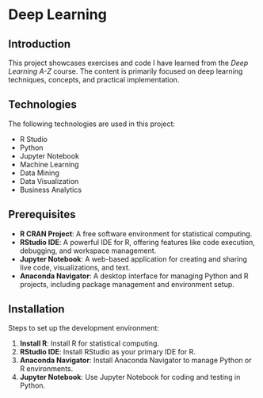 # Deep Learning

## Introduction
This project showcases exercises and code I have learned from the *Deep Learning A-Z* course. The content is primarily focused on deep learning techniques, concepts, and practical implementation.

## Technologies
The following technologies are used in this project:
- R Studio
- Python
- Jupyter Notebook
- Machine Learning
- Data Mining
- Data Visualization
- Business Analytics

## Prerequisites
- **R CRAN Project**: A free software environment for statistical computing.
- **RStudio IDE**: A powerful IDE for R, offering features like code execution, debugging, and workspace management.
- **Jupyter Notebook**: A web-based application for creating and sharing live code, visualizations, and text.
- **Anaconda Navigator**: A desktop interface for managing Python and R projects, including package management and environment setup.

## Installation
Steps to set up the development environment:
1. **Install R**: Install R for statistical computing.
2. **RStudio IDE**: Install RStudio as your primary IDE for R.
3. **Anaconda Navigator**: Install Anaconda Navigator to manage Python or R environments.
4. **Jupyter Notebook**: Use Jupyter Notebook for coding and testing in Python.
